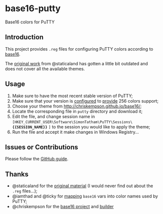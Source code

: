 base16-putty
============

Base16 colors for PuTTY


Introduction
------------

This project provides `.reg` files for configuring PuTTY colors according to
[base16](https://github.com/chriskempson/base16).

The [original work](https://github.com/staticaland/base16-putty) from
@staticaland has gotten a little bit outdated and does not cover all the
available themes.


Usage
-----

1. Make sure to have the most recent stable version of PuTTY;
2. Make sure that your version is
   [configured](http://www.grok2.com/blog/2013/12/01/putty-linux-terminal-xterm-emacs-256-colors/)
   to [provide](https://sanctum.geek.nz/arabesque/putty-configuration/)
   256 colors support;
3. Choose your theme from http://chriskempson.github.io/base16/;
4. Locate the corresponding file in `putty` directory and download it;
5. Edit the file, and change session name in
   `[HKEY_CURRENT_USER\Software\SimonTatham\PuTTY\Sessions\` **`{{SESSION_NAME}}`** `]`
   to the session you would like to apply the theme;
6. Run the file and accept it make changes in Windows Registry...


Issues or Contributions
-----------------------

Please follow the [GitHub guide](https://guides.github.com/activities/contributing-to-open-source/).


Thanks
------

- @staticaland for the [original material](https://github.com/staticaland/base16-putty)
  (I would never find out about the `.reg` files...);
- @iamthad and @ticky for [mapping](https://github.com/iamthad/base16-mintty)
  `base16` vars into color names used by PuTTY;
- @chriskempson for the [base16 project](https://github.com/chriskempson/base16)
  and [builder](https://github.com/chriskempson/base16-builder-php)
